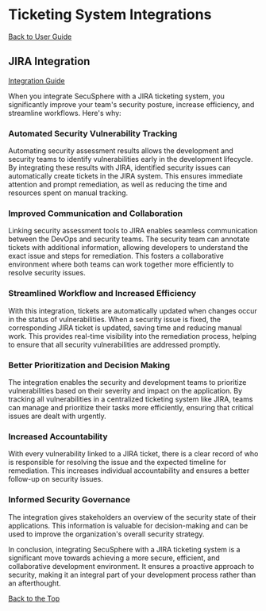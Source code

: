 # Ticketing System Integrations
[Back to User Guide](./README.md)

## JIRA Integration
[Integration Guide](integrations/jira_integration.md)

When you integrate SecuSphere with a JIRA ticketing system, you significantly improve your team's security posture, increase efficiency, and streamline workflows. Here's why:

### Automated Security Vulnerability Tracking

Automating security assessment results allows the development and security teams to identify vulnerabilities early in the development lifecycle. By integrating these results with JIRA, identified security issues can automatically create tickets in the JIRA system. This ensures immediate attention and prompt remediation, as well as reducing the time and resources spent on manual tracking.

### Improved Communication and Collaboration

Linking security assessment tools to JIRA enables seamless communication between the DevOps and security teams. The security team can annotate tickets with additional information, allowing developers to understand the exact issue and steps for remediation. This fosters a collaborative environment where both teams can work together more efficiently to resolve security issues.

### Streamlined Workflow and Increased Efficiency

With this integration, tickets are automatically updated when changes occur in the status of vulnerabilities. When a security issue is fixed, the corresponding JIRA ticket is updated, saving time and reducing manual work. This provides real-time visibility into the remediation process, helping to ensure that all security vulnerabilities are addressed promptly.

### Better Prioritization and Decision Making

The integration enables the security and development teams to prioritize vulnerabilities based on their severity and impact on the application. By tracking all vulnerabilities in a centralized ticketing system like JIRA, teams can manage and prioritize their tasks more efficiently, ensuring that critical issues are dealt with urgently.

### Increased Accountability

With every vulnerability linked to a JIRA ticket, there is a clear record of who is responsible for resolving the issue and the expected timeline for remediation. This increases individual accountability and ensures a better follow-up on security issues.

### Informed Security Governance

The integration gives stakeholders an overview of the security state of their applications. This information is valuable for decision-making and can be used to improve the organization's overall security strategy.

In conclusion, integrating SecuSphere with a JIRA ticketing system is a significant move towards achieving a more secure, efficient, and collaborative development environment. It ensures a proactive approach to security, making it an integral part of your development process rather than an afterthought.

[Back to the Top](#ticketing-system-integrations)

